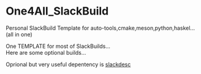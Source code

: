 # One4All_SlackBuild
Personal SlackBuild Template for auto-tools,cmake,meson,python,haskel... (all in one) 
  
  One TEMPLATE for most of SlackBuilds...  
Here are some optional builds...
  
  Oprional but very useful depentency is [slackdesc](https://slack-desc.sourceforge.net/)
